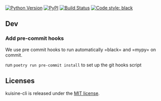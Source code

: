 
[![Python Version](https://img.shields.io/badge/python-3.7+-blue.svg?style=flat)](https://www.python.org/downloads/)
[![PyPI](https://img.shields.io/pypi/v/kuisine-cli.svg)](https://pypi.org/project/kuisine-cli/)
[![Build Status](https://github.com/yafeunteun/kuisine-cli/workflows/CI/badge.svg)](https://github.com/yafeunteun/kuisine-cli/actions)
[![Code style: black](https://img.shields.io/badge/code%20style-black-000000.svg)](https://github.com/psf/black)



## Dev

### Add pre-commit hooks 
We use pre commit hooks to run automatically =black= and =mypy= on commit.

run `poetry run pre-commit install` to set up the git hooks script


## Licenses

kuisine-cli is released under the [MIT license](https://github.com/yafeunteun/kuisine-cli/blob/master/LICENSE).
